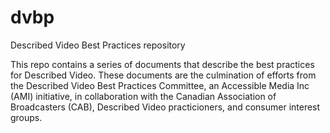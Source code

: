 # dvbp
Described Video Best Practices repository

This repo contains a series of documents that describe the best practices for Described Video. These documents are the culmination of efforts from the Described Video Best Practices Committee, an Accessible Media Inc (AMI) initiative, in collaboration with the Canadian Association of Broadcasters (CAB), Described Video practicioners, and consumer interest groups.


